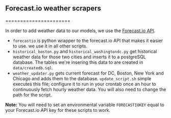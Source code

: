 ## Forecast.io weather scrapers
======================

In order to add weather data to our models, we use the [Forecast.io API](https://developer.forecast.io/docs/v2). 

- `forecastio` is python wrapper to the forecast.io API that makes it easier to use. we use it in all other scripts.
- `historical_boston.py` and `historical_washingtondc.py` get historical weather data for those two cities and inserts it to a postgreSQL database. The tables we're insering this data to are created in `data/createdb.sql`. 
- `weather_updater.py` gets current forecast for DC, Boston, New York and Chicago and adds them to the database. `update_script.sh` simple executes this file; configure it to run in your crontab once an hour to continuously fetch hourly weather data. You will also need to change the path for the script. 

**Note:** You will need to set an environmental variable `FORECASTIOKEY` equal to your Forecast.io API key for these scripts to work.
